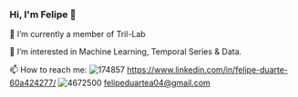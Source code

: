 
### Hi, I'm Felipe 👋

<!--
**felipeduartea/felipeduartea**
...-->   
🔭 I’m currently a member of Tril-Lab

🌱 I’m interested in Machine Learning, Temporal Series & Data.

📫 How to reach me: 
![174857](https://github.com/felipeduartea/felipeduartea/assets/111541017/97a57411-4e9c-4bc4-9406-763b2ffc05e7) https://www.linkedin.com/in/felipe-duarte-60a424277/ 
![4672500](https://github.com/felipeduartea/felipeduartea/assets/111541017/51b0861c-a6a2-4a35-8ffa-bd2f7aa5beb2) felipeduartea04@gmail.com
